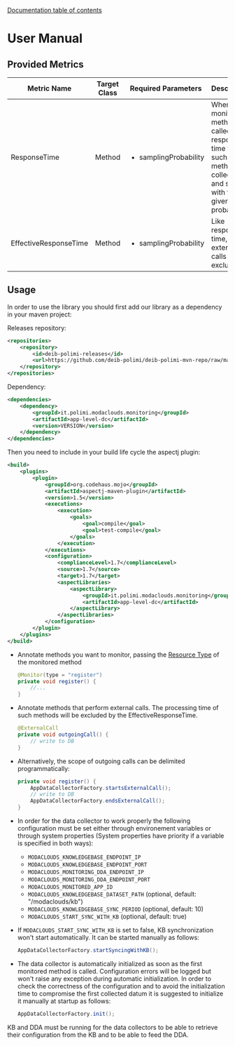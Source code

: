 [Documentation table of contents](TOC.md)

# User Manual

## Provided Metrics

|Metric Name|Target Class|Required Parameters|Description|
|-----------|------------|-------------------|-----------|
|ResponseTime|Method|<ul><li>samplingProbability</li></ul>|Whenever a monitored method is called, the response time for such method is collected and sent with the given probability|
|EffectiveResponseTime|Method|<ul><li>samplingProbability</li></ul>|Like response time, but external calls are excluded|

## Usage

In order to use the library you should first add our library as a dependency in your maven project:

Releases repository:
```xml
<repositories>
	<repository>
        <id>deib-polimi-releases</id>
        <url>https://github.com/deib-polimi/deib-polimi-mvn-repo/raw/master/releases</url>
	</repository>
</repositories>
```

Dependency:
```xml
<dependencies>
	<dependency>
		<groupId>it.polimi.modaclouds.monitoring</groupId>
		<artifactId>app-level-dc</artifactId>
		<version>VERSION</version>
	</dependency>
</dependencies>
```

Then you need to include in your build life cycle the aspectj plugin:

```xml
<build>
	<plugins>
		<plugin>
            <groupId>org.codehaus.mojo</groupId>
            <artifactId>aspectj-maven-plugin</artifactId>
            <version>1.5</version>
            <executions>
                <execution>
                    <goals>
                        <goal>compile</goal>
                        <goal>test-compile</goal>
                    </goals>
                </execution>
            </executions>
            <configuration>
                <complianceLevel>1.7</complianceLevel>
                <source>1.7</source>
                <target>1.7</target>
                <aspectLibraries>
                    <aspectLibrary>
                        <groupId>it.polimi.modaclouds.monitoring</groupId>
                        <artifactId>app-level-dc</artifactId>
                    </aspectLibrary>
                </aspectLibraries>
            </configuration>
        </plugin>
	</plugins>
</build>
```

- Annotate methods you want to monitor, passing the [Resource Type](https://github.com/deib-polimi/modaclouds-qos-models/blob/master/doc/user-manual.md#the-monitoring-ontology) of the monitored method

	```java
	@Monitor(type = "register")
	private void register() {
		//...
	}
	```
- Annotate methods that perform external calls. The processing time of such methods will be excluded by the EffectiveResponseTime.

	```java
	@ExternalCall
	private void outgoingCall() {
		// write to DB
	}
	```
- Alternatively, the scope of outgoing calls can be delimited programmatically:

	```java
	private void register() {
		AppDataCollectorFactory.startsExternalCall();
		// write to DB
		AppDataCollectorFactory.endsExternalCall();
	}
	```
- In order for the data collector to work properly the following configuration must be set either through environement variables or through system properties (System properties have priority if a variable is specified in both ways):
	* `MODACLOUDS_KNOWLEDGEBASE_ENDPOINT_IP`
	* `MODACLOUDS_KNOWLEDGEBASE_ENDPOINT_PORT`
	* `MODACLOUDS_MONITORING_DDA_ENDPOINT_IP`
	* `MODACLOUDS_MONITORING_DDA_ENDPOINT_PORT`
	* `MODACLOUDS_MONITORED_APP_ID`
	* `MODACLOUDS_KNOWLEDGEBASE_DATASET_PATH` (optional, default: "/modaclouds/kb")
	* `MODACLOUDS_KNOWLEDGEBASE_SYNC_PERIOD` (optional, default: 10)
	* `MODACLOUDS_START_SYNC_WITH_KB` (optional, default: true)

- If `MODACLOUDS_START_SYNC_WITH_KB` is set to false, KB synchronization won't start automatically. It can be started manually as follows:

	```java
	AppDataCollectorFactory.startSyncingWithKB();
	```
- The data collector is automatically initialized as soon as the first monitored method is called. Configuration errors will be logged but won't raise any exception during automatic initialization. In order to check the correctness of the configuration and to avoid the initialization time to compromise the first collected datum it is suggested to initialize it manually at startup as follows:

	```java
	AppDataCollectorFactory.init();
	```

KB and DDA must be running for the data collectors to be able to 
retrieve their configuration from the KB and to be able to feed the DDA.
